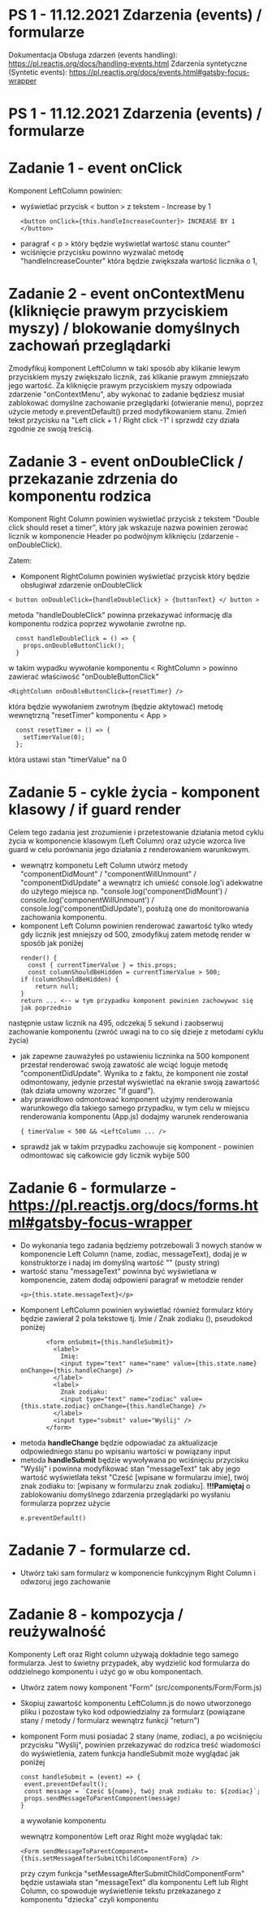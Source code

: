 # PS 1 - 11.12.2021 Zdarzenia (events) / formularze

Dokumentacja
Obsługa zdarzeń (events handling): https://pl.reactjs.org/docs/handling-events.html
Zdarzenia syntetyczne (Syntetic events): https://pl.reactjs.org/docs/events.html#gatsby-focus-wrapper

# PS 1 - 11.12.2021 Zdarzenia (events) / formularze

# Zadanie 1 - event onClick

Komponent LeftColumn powinien:
- wyświetlać przycisk < button > z tekstem - Increase by 1
  ```
  <button onClick={this.handleIncreaseCounter}> INCREASE BY 1 </button>
  ``` 
- paragraf  < p > który będzie wyświetlał wartość stanu counter"
- wciśnięcie przycisku powinno wyzwalać metodę "handleIncreaseCounter" która będzie zwiększała wartość licznika o 1,

# Zadanie 2 - event onContextMenu (kliknięcie prawym przyciskiem myszy) / blokowanie domyślnych zachowań przeglądarki

Zmodyfikuj komponent LeftColumn w taki sposób aby klikanie lewym przyciskiem myszy zwiększało licznik, zaś klikanie prawym zmniejszało jego wartość. Za kliknięcie prawym przyciskiem myszy odpowiada zdarzenie "onContextMenu", aby wykonać to zadanie będziesz musiał zablokować domyślne zachowanie przeglądarki (otwieranie menu), poprzez użycie metody e.preventDefault() przed modyfikowaniem stanu.
Zmień tekst przycisku na "Left click + 1 / Right click -1" i sprzwdź czy działa zgodnie ze swoją treścią.

# Zadanie 3 - event onDoubleClick / przekazanie zdrzenia do komponentu rodzica

Komponent Right Column powinien wyświetlać przycisk z tekstem "Double click should reset a timer", który jak wskazuje nazwa powinien zerować licznik w komponencie Header po podwójnym kliknięciu (zdarzenie - onDoubleClick).

Zatem:
- Komponent RightColumn powinien wyświetlać przycisk który będzie obsługiwał zdarzenie onDoubleClick 
```
< button onDoubleClick={handleDoubleClick} > {buttonText} </ button > 
```
metoda "handleDoubleClick" powinna przekazywać informację dla komponentu rodzica poprzez wywołanie zwrotne np.
```
  const handleDoubleClick = () => {
    props.onDoubleButtonClick();
  }
```
w takim wypadku wywołanie komponentu < RightColumn > powinno zawierać właściwość "onDoubleButtonClick"
```
<RightColumn onDoubleButtonClick={resetTimer} />
```
która będzie wywołaniem zwrotnym (będzie aktytować) metodę wewnętrzną "resetTimer" komponentu < App >
```
  const resetTimer = () => {
    setTimerValue(0);
  };
```
która ustawi stan "timerValue" na 0 
# Zadanie 5 - cykle życia - komponent klasowy / if guard render
Celem tego zadania jest zrozumienie i przetestowanie działania metod cyklu życia w komponencie klasowym (Left Column) oraz użycie wzorca live guard w celu porównania jego działania z renderowaniem warunkowym.

- wewnątrz komponetu Left Column utwórz metody "componentDidMount" / "componentWillUnmount" / "componentDidUpdate" a wewnątrz ich umieść console.log'i adekwatne do użytego miejsca np. "console.log('componentDidMount') / console.log('componentWillUnmount') / console.log('componentDidUpdate'), posłużą one do monitorowania zachowania komponentu.
- komponent Left Column powinien renderować zawartość tylko wtedy gdy licznik jest mniejszy od 500, zmodyfikuj zatem metodę render w sposób jak poniżej
    ```
  render() {
      const { currentTimerValue } = this.props;
      const columnShouldBeHidden = currentTimerValue > 500;
    if (columnShouldBeHidden) {
        return null;
    }
    return ... <-- w tym przypadku komponent powinien zachowywac się jak poprzednio
    ``` 
 następnie ustaw licznik na 495, odczekaj 5 sekund i zaobserwuj zachowanie komponentu (zwróć uwagi na to co się dzieje z metodami cyklu życia)
 - jak zapewne zauważyłeś po ustawieniu liczninka na 500 komponent przestał renderować swoją zawatość ale wciąć loguje metodę "componentDidUpdate". Wynika to z faktu, że komponent nie został odmontowany, jedynie przestał wyświetlać na ekranie swoją zawartość (tak działa umowny wzorzec "if guard").
 - aby prawidłowo odmontować komponent użyjmy renderowania warunkowego dla takiego samego przypadku, w tym celu w miejscu renderowania komponentu (App.js) dodajmy warunek renderowania
   ```
   { timerValue < 500 && <LeftColumn ... />
    ``` 
- sprawdź jak w takim przypadku zachowuje się komponent - powinien odmontować się całkowicie gdy licznik wybije 500

# Zadanie 6 - formularze - https://pl.reactjs.org/docs/forms.html#gatsby-focus-wrapper
- Do wykonania tego zadania będziemy potrzebowali 3 nowych stanów w komponencie Left Column (name, zodiac, messageText), dodaj je w konstruktorze i nadaj im domyślną wartość "" (pusty string) 
- wartość stanu "messageText" powinna być wyświetlana w komponencie, zatem dodaj odpowieni paragraf w metodzie render
   ```
   <p>{this.state.messageText}</p>
    ``` 
- Komponent LeftColumn powinien wyświetlać również formularz który będzie zawierał 2 pola tekstowe tj. Imie / Znak zodiaku (), pseudokod poniżej 
   ```
          <form onSubmit={this.handleSubmit}>
            <label>
              Imię:
              <input type="text" name="name" value={this.state.name} onChange={this.handleChange} />
            </label>
            <label>
              Znak zodiaku:
              <input type="text" name="zodiac" value={this.state.zodiac} onChange={this.handleChange} />
            </label>
            <input type="submit" value="Wyślij" />
          </form>
    ``` 
- metoda **handleChange** będzie odpowiadać za aktualizacje odpowiedniego stanu po wpisaniu wartości w powiązany input
- metoda **handleSubmit** będzie wywoływana po wciśnięciu przycisku "Wyślij" i powinna modyfikować stan "messageText" tak aby jego wartość wyświetlała tekst "Cześć [wpisane w formularzu imie], twój znak zodiaku to: [wpisany w formularzu znak zodiaku].
**!!!Pamiętaj** o zablokowaniu domyślnego zdarzenia przeglądarki po wysłaniu formularza poprzez użycie
   ```
   e.preventDefault()
   ``` 
# Zadanie 7 - formularze cd.
- Utwórz taki sam formularz w komponencie funkcyjnym Right Column i odwzoruj jego zachowanie

# Zadanie 8 - kompozycja / reużywalność
Komponenty Left oraz Right column używają dokładnie tego samego formularza. Jest to świetny przypadek, aby wydzielić kod formularza do oddzielnego komponentu i użyć go w obu komponentach. 
- Utwórz zatem nowy komponent "Form" (src/components/Form/Form.js)
- Skopiuj zawartość komponentu LeftColumn.js do nowo utworzonego pliku i pozostaw tyko kod odpowiedzialny za formularz (powiązane stany / metody / formularz wewnątrz funkcji "return")
- komponent Form musi posiadać 2 stany (name, zodiac), a po wciśnięciu przycisku "Wyślij", powinien przekazywać do rodzica treść wiadomości do wyświetlenia, zatem funkcja handleSubmit może wyglądać jak poniżej
   ```
  const handleSubmit = (event) => {
    event.preventDefault();
    const message = `Cześć ${name}, twój znak zodiaku to: ${zodiac}`;
    props.sendMessageToParentComponent(message)
  }
   ``` 
  a wywołanie komponentu <Form> wewnątrz komponentów Left oraz Right może wyglądać tak:
  
   ```
  <Form sendMessageToParentComponent={this.setMessageAfterSubmitChildComponentForm} />
   ``` 
  przy czym funkcja "setMessageAfterSubmitChildComponentForm" będzie ustawiała stan "messageText" dla komponentu Left lub Right Column, co spowoduje wyświetlenie tekstu przekazanego z komponentu "dziecka" czyli komponentu <Form> 
